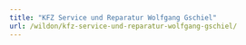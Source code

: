 ```yaml
---
title: "KFZ Service und Reparatur Wolfgang Gschiel"
url: /wildon/kfz-service-und-reparatur-wolfgang-gschiel/
---
```

